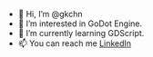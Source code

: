 - 👋 Hi, I’m @gkchn
- 👀 I’m interested in GoDot Engine.
- 🌱 I’m currently learning GDScript.
- 📫 You can reach me [LinkedIn](https://www.linkedin.com/in/halil-gokcehan-baytekin/)

<!---
gkchn/gkchn is a ✨ special ✨ repository because its `README.md` (this file) appears on your GitHub profile.
You can click the Preview link to take a look at your changes.
--->
